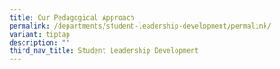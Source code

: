 ```yaml
---
title: Our Pedagogical Approach
permalink: /departments/student-leadership-development/permalink/
variant: tiptap
description: ""
third_nav_title: Student Leadership Development
---
```

